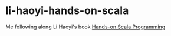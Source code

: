 # li-haoyi-hands-on-scala
Me following along Li Haoyi's book [Hands-on Scala Programming](https://handsonscala.com)
